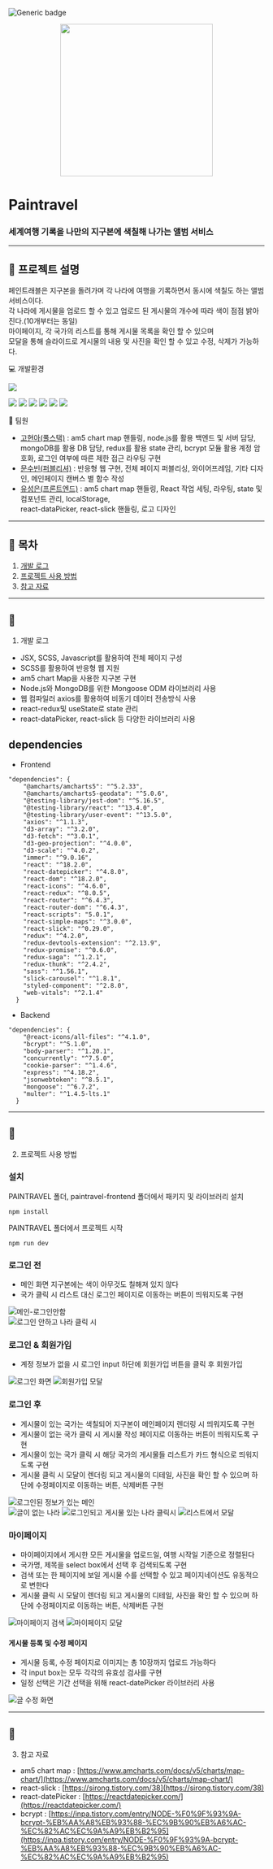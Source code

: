 ![Generic badge](https://img.shields.io/badge/npm-v18.9.0-blue.svg)


<div align="center">
<img src="https://user-images.githubusercontent.com/95121282/215732992-b6e04c47-e3db-4c9f-aaa9-54809f51a86f.png" width="300" height="auto">
</div>

# Paintravel
### 세계여행 기록을 나만의 지구본에 색칠해 나가는 앨범 서비스
  



---
  
## :pushpin: 프로젝트 설명
페인트래블은 지구본을 돌려가며 각 나라에 여행을 기록하면서 동시에 색칠도 하는 앨범 서비스이다.  
각 나라에 게시물을 업로드 할 수 있고 업로드 된 게시물의 개수에 따라 색이 점점 밝아진다.(10개부터는 동일)  
마이페이지, 각 국가의 리스트를 통해 게시물 목록을 확인 할 수 있으며  
모달을 통해 슬라이드로 게시물의 내용 및 사진을 확인 할 수 있고 수정, 삭제가 가능하다.  

 
:computer: 개발환경  

<img src="https://img.shields.io/badge/Visual Studio Code-007ACC?style=flat&logo=Visual Studio Code&logoColor=white"/>


  <img src="https://img.shields.io/badge/react-61DAFB?style=flat&logo=react&logoColor=white"/> <img src="https://img.shields.io/badge/JavaScript-F7DF1E?style=flat&logo=JavaScript&logoColor=white"/> <img src="https://img.shields.io/badge/Sass-CC6699?style=flat&logo=Sass&logoColor=white"/> <img src="https://img.shields.io/badge/Axios-5A29E4?style=flat&logo=Axios&logoColor=white"/> <img src="https://img.shields.io/badge/Node.js-339933?style=flat&logo=Node.js&logoColor=white"/> <img src="https://img.shields.io/badge/MongoDB-47A248?style=flat&logo=MongoDB&logoColor=white"/>  
   
  
:runner: 팀원 


* [고현아(풀스택)](https://github.com/Yana94Ko)  :  am5 chart map 핸들링, node.js를 활용 백엔드 및 서버 담당, mongoDB를 활용 DB 담당, redux를 활용 state 관리, bcrypt 모듈 활용 계정 암호화, 로그인 여부에 따른 제한 접근 라우팅 구현
* [문수빈(퍼블리셔)](https://github.com/NYANGSoobeen)  :  반응형 웹 구현, 전체 페이지 퍼블리싱, 와이어프레임, 기타 디자인, 메인페이지 캔버스 별 함수 작성 
* [유성은(프론트엔드)](https://github.com/SeongSilver) :  am5 chart map 핸들링, React 작업 세팅, 라우팅, state 및 컴포넌트 관리, localStorage,  
 react-dataPicker,  react-slick 핸들링, 로고 디자인

---
  
## :pushpin: 목차
1. [개발 로그](#1.-개발-로그)  
2. [프로젝트 사용 방법](#2.-프로젝트-사용-방법)  
3. [참고 자료](#3.-참고-자료)  

---
  
## :pushpin:   
1. 개발 로그
* JSX, SCSS, Javascript를 활용하여 전체 페이지 구성
* SCSS를 활용하여 반응형 웹 지원
* am5 chart Map을 사용한 지구본 구현
* Node.js와 MongoDB를 위한 Mongoose ODM 라이브러리 사용
* 웹 컴파일러 axios를 활용하여 비동기 데이터 전송방식 사용
* react-redux및 useState로 state 관리
* react-dataPicker, react-slick 등 다양한 라이브러리 사용  

## dependencies  
* Frontend
```
"dependencies": {
    "@amcharts/amcharts5": "^5.2.33",
    "@amcharts/amcharts5-geodata": "^5.0.6",
    "@testing-library/jest-dom": "^5.16.5",
    "@testing-library/react": "^13.4.0",
    "@testing-library/user-event": "^13.5.0",
    "axios": "^1.1.3",
    "d3-array": "^3.2.0",
    "d3-fetch": "^3.0.1",
    "d3-geo-projection": "^4.0.0",
    "d3-scale": "^4.0.2",
    "immer": "^9.0.16",
    "react": "^18.2.0",
    "react-datepicker": "^4.8.0",
    "react-dom": "^18.2.0",
    "react-icons": "^4.6.0",
    "react-redux": "^8.0.5",
    "react-router": "^6.4.3",
    "react-router-dom": "^6.4.3",
    "react-scripts": "5.0.1",
    "react-simple-maps": "^3.0.0",
    "react-slick": "^0.29.0",
    "redux": "^4.2.0",
    "redux-devtools-extension": "^2.13.9",
    "redux-promise": "^0.6.0",
    "redux-saga": "^1.2.1",
    "redux-thunk": "^2.4.2",
    "sass": "^1.56.1",
    "slick-carousel": "^1.8.1",
    "styled-component": "^2.8.0",
    "web-vitals": "^2.1.4"
  }
```
* Backend
```
"dependencies": {
    "@react-icons/all-files": "^4.1.0",
    "bcrypt": "^5.1.0",
    "body-parser": "^1.20.1",
    "concurrently": "^7.5.0",
    "cookie-parser": "^1.4.6",
    "express": "^4.18.2",
    "jsonwebtoken": "^8.5.1",
    "mongoose": "^6.7.2",
    "multer": "^1.4.5-lts.1"
  }
```

---

## :pushpin:   
2. 프로젝트 사용 방법
### 설치
PAINTRAVEL 폴더, paintravel-frontend 폴더에서 패키지 및 라이브러리 설치
```
npm install
```

PAINTRAVEL 폴더에서 프로젝트 시작
```
npm run dev
```

### 로그인 전
* 메인 화면 지구본에는 색이 아무것도 칠해져 있지 않다
* 국가 클릭 시 리스트 대신 로그인 페이지로 이동하는 버튼이 띄워지도록 구현

![메인-로그인안함](https://user-images.githubusercontent.com/95121282/215316223-599b084c-2c7d-44dd-9a43-caa79be70878.png)  
![로그인 안하고 나라 클릭 시](https://user-images.githubusercontent.com/95121282/215739787-e4f51470-31bd-419f-93ff-9da655923ff7.png)  

### 로그인 & 회원가입
* 계정 정보가 없을 시 로그인 input 하단에 회원가입 버튼을 클릭 후 회원가입

![로그인 화면](https://user-images.githubusercontent.com/95121282/215740049-0eb62e7f-422b-45e4-98ae-9d84540bbaa2.png)
![회원가입 모달](https://user-images.githubusercontent.com/95121282/215740091-941db819-5724-4f8c-abaa-bb000c881446.png)  

### 로그인 후
* 게시물이 있는 국가는 색칠되어 지구본이 메인페이지 렌더링 시 띄워지도록 구현
* 게시물이 없는 국가 클릭 시 게시물 작성 페이지로 이동하는 버튼이 띄워지도록 구현
* 게시물이 있는 국가 클릭 시 해당 국가의 게시물들 리스트가 카드 형식으로 띄워지도록 구현
* 게시물 클릭 시 모달이 렌더링 되고 게시물의 디테일, 사진을 확인 할 수 있으며 하단에 수정페이지로 이동하는 버튼, 삭제버튼 구현

![로그인된 정보가 있는 메인](https://user-images.githubusercontent.com/95121282/215316192-2a3d1349-37e1-4639-98ee-67422a5b5e8a.png)  
![글이 없는 나라](https://user-images.githubusercontent.com/95121282/215739903-f81492f7-14b5-45fd-b1db-fecb6f61ff87.png)
![로그인되고 게시물 있는 나라 클릭시](https://user-images.githubusercontent.com/95121282/215739745-957247a6-351d-4f30-a731-84961e773a3e.png)
![리스트에서 모달](https://user-images.githubusercontent.com/95121282/215744118-f412c0fb-bfee-4a55-9f5a-604467fbae8e.PNG)



### 마이페이지
* 마이페이지에서 게시한 모든 게시물을 업로드일, 여행 시작일 기준으로 정렬된다
* 국가명, 제목을 select box에서 선택 후 검색되도록 구현  
* 검색 또는 한 페이지에 보일 게시물 수를 선택할 수 있고 페이지네이션도 유동적으로 변한다
* 게시물 클릭 시 모달이 렌더링 되고 게시물의 디테일, 사진을 확인 할 수 있으며 하단에 수정페이지로 이동하는 버튼, 삭제버튼 구현

![마이페이지 검색](https://user-images.githubusercontent.com/95121282/215739980-ce881c6d-1778-449e-94f5-b138a4dc8895.PNG)
![마이페이지 모달](https://user-images.githubusercontent.com/95121282/215740154-d6a7362f-9cdd-4d12-929e-2ce797c48aeb.PNG)

#### 게시물 등록 및 수정 페이지
* 게시물 등록, 수정 페이지로 이미지는 총 10장까지 업로드 가능하다
* 각 input box는 모두 각각의 유효성 검사를 구현
* 일정 선택은 기간 선택을 위해 react-datePicker 라이브러리 사용

![글 수정 화면](https://user-images.githubusercontent.com/95121282/215742439-12f9c5b4-1041-412e-8b03-cf994d2bb491.png)


---

## :pushpin:   
3. 참고 자료
* am5 chart map  : [https://www.amcharts.com/docs/v5/charts/map-chart/](https://www.amcharts.com/docs/v5/charts/map-chart/)
* react-slick : [https://sirong.tistory.com/38](https://sirong.tistory.com/38)
* react-datePicker : [https://reactdatepicker.com/](https://reactdatepicker.com/)
* bcrypt : [https://inpa.tistory.com/entry/NODE-%F0%9F%93%9A-bcrypt-%EB%AA%A8%EB%93%88-%EC%9B%90%EB%A6%AC-%EC%82%AC%EC%9A%A9%EB%B2%95](https://inpa.tistory.com/entry/NODE-%F0%9F%93%9A-bcrypt-%EB%AA%A8%EB%93%88-%EC%9B%90%EB%A6%AC-%EC%82%AC%EC%9A%A9%EB%B2%95)
